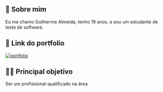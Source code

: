 
## 🚀 Sobre mim
Eu me chamo Guilherme Almeida, tenho 19 anos, e sou um estudante de teste de software.

## 🔗 Link do portfolio
[![portfolio](https://img.shields.io/badge/my_portfolio-000?style=for-the-badge&logo=ko-fi&logoColor=white)](https://github.com/ghialmeida?tab=repositories)

## 👩‍💻 Principal objetivo
Ser um profissional qualificado na área.
